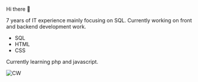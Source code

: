 Hi there 👋

7 years of IT experience mainly focusing on SQL. Currently working on front and backend development work. 

- SQL
- HTML
- CSS

Currently learning php and javascript.


![CW](https://www.codewars.com/users/Darkangel31/badges/micro)

<!--
**M8J9/m8j9** is a ✨ _special_ ✨ repository because its `README.md` (this file) appears on your GitHub profile.

Here are some ideas to get you started:

- 🔭 I’m currently working on ...
- 🌱 I’m currently learning ...
- 👯 I’m looking to collaborate on ...
- 🤔 I’m looking for help with ...
- 💬 Ask me about ...
- 📫 How to reach me: ...
- 😄 Pronouns: ...
- ⚡ Fun fact: ...
-->

